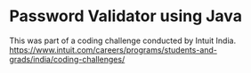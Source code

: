 # Password Validator using Java

This was part of a coding challenge conducted by Intuit India.
https://www.intuit.com/careers/programs/students-and-grads/india/coding-challenges/
